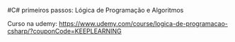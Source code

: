 #C# primeiros passos: Lógica de Programação e Algoritmos

Curso na udemy: https://www.udemy.com/course/logica-de-programacao-csharp/?couponCode=KEEPLEARNING
